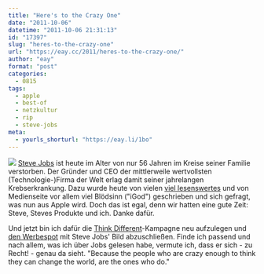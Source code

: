 ```yaml
---
title: "Here's to the Crazy One"
date: "2011-10-06"
datetime: "2011-10-06 21:31:13"
id: "17397"
slug: "heres-to-the-crazy-one"
url: "https://eay.cc/2011/heres-to-the-crazy-one/"
author: "eay"
format: "post"
categories:
  - 0815
tags:
  - apple
  - best-of
  - netzkultur
  - rip
  - steve-jobs
meta:
  - yourls_shorturl: "https://eay.li/1bo"
---
```


![](https://eay.cc/uploads/2011/stevejobs.jpg) [Steve Jobs](http://de.wikipedia.org/wiki/Steve_Jobs) ist heute im Alter von nur 56 Jahren im Kreise seiner Familie verstorben. Der Gründer und CEO der mittlerweile wertvollsten (Technologie-)Firma der Welt erlag damit seiner jahrelangen Krebserkrankung. Dazu wurde heute von vielen [viel lesenswertes](http://kottke.org/11/10/remembering-steve-jobs) und von Medienseite vor allem viel Blödsinn ("iGod") geschrieben und sich gefragt, was nun aus Apple wird. Doch das ist egal, denn wir hatten eine gute Zeit: Steve, Steves Produkte und ich. Danke dafür.

Und jetzt bin ich dafür die [Think Different](http://de.wikipedia.org/wiki/Think_Different)\-Kampagne neu aufzulegen und [den Werbespot](http://www.youtube.com/watch?v=4oAB83Z1ydE) mit Steve Jobs' Bild abzuschließen. Finde ich passend und nach allem, was ich über Jobs gelesen habe, vermute ich, dass er sich - zu Recht! - genau da sieht. "Because the people who are crazy enough to think they can change the world, are the ones who do."
